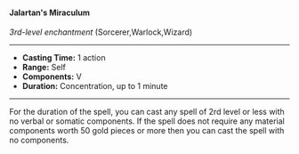 #### Jalartan's Miraculum
*3rd-level enchantment* (Sorcerer,Warlock,Wizard)
___
- **Casting Time:** 1 action
- **Range:** Self
- **Components:** V
- **Duration:** Concentration, up to 1 minute
---
For the duration of the spell, you can cast any spell of 2rd level or less with no verbal or somatic components. If the spell does not require any material components worth 50 gold pieces or more then you can cast the spell with no components.
